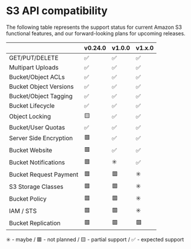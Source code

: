 # S3 API compatibility

The following table represents the support status for current Amazon S3
functional features, and our forward-looking plans for upcoming releases.

|                        | v0.24.0 | v1.0.0 | v1.x.0 |
| ---------------------- | ------- | ------ | ------ |
| GET/PUT/DELETE         | ✅      | ✅     | ✅     |
| Multipart Uploads      | ✅      | ✅     | ✅     |
| Bucket/Object ACLs     | ✅      | ✅     | ✅     |
| Bucket Object Versions | ✅      | ✅     | ✅     |
| Bucket/Object Tagging  | ✅      | ✅     | ✅     |
| Bucket Lifecycle       | ✅      | ✅     | ✅     |
| Object Locking         | 🟨      | ✅     | ✅     |
| Bucket/User Quotas     | ✅      | ✅     | ✅     |
| Server Side Encryption | 🟥      | ✅     | ✅     |
| Bucket Website         | 🟥      | ✅     | ✅     |
| Bucket Notifications   | 🟥      | ✳️     | ✅     |
| Bucket Request Payment | 🟥      | 🟥     | ✳️️    |
| S3 Storage Classes     | 🟥      | 🟥     | ✳️️    |
| Bucket Policy          | 🟥      | 🟥️    | ✳️️    |
| IAM / STS              | 🟥      | 🟥     | ✳️     |
| Bucket Replication     | 🟥      | 🟥     | 🟥     |

✳️ - maybe / 🟥 - not planned / 🟨 - partial support / ✅ - expected support
